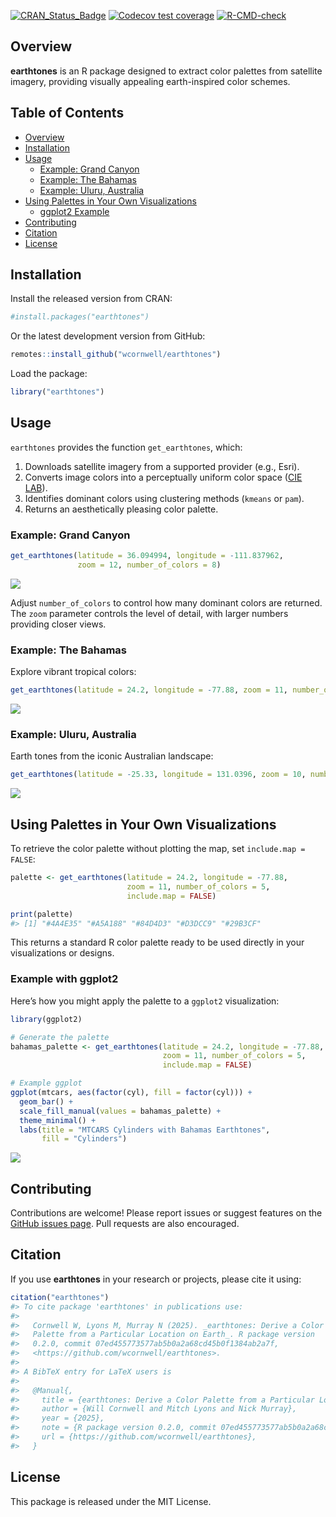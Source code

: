 <!-- README.md is generated from README.Rmd. Please edit this file directly. -->

[![CRAN_Status_Badge](http://www.r-pkg.org/badges/version/earthtones)](https://cran.r-project.org/package=earthtones)
[![Codecov test
coverage](https://codecov.io/gh/traitecoevo/earthtones/branch/master/graph/badge.svg)](https://app.codecov.io/gh/traitecoevo/earthtones?branch=master)
[![R-CMD-check](https://github.com/traitecoevo/earthtones/actions/workflows/R-CMD-check.yaml/badge.svg)](https://github.com/traitecoevo/earthtones/actions/workflows/R-CMD-check.yaml)

## Overview

**earthtones** is an R package designed to extract color palettes from
satellite imagery, providing visually appealing earth-inspired color
schemes.

## Table of Contents

- [Overview](#overview)
- [Installation](#installation)
- [Usage](#usage)
  - [Example: Grand Canyon](#example-grand-canyon)
  - [Example: The Bahamas](#example-the-bahamas)
  - [Example: Uluru, Australia](#example-uluru-australia)
- [Using Palettes in Your Own
  Visualizations](#using-palettes-in-your-own-visualizations)
  - [ggplot2 Example](#example-with-ggplot2)
- [Contributing](#contributing)
- [Citation](#citation)
- [License](#license)

## Installation

Install the released version from CRAN:

``` r
#install.packages("earthtones")
```

Or the latest development version from GitHub:

``` r
remotes::install_github("wcornwell/earthtones")
```

Load the package:

``` r
library("earthtones")
```

## Usage

`earthtones` provides the function `get_earthtones`, which:

1.  Downloads satellite imagery from a supported provider (e.g., Esri).
2.  Converts image colors into a perceptually uniform color space ([CIE
    LAB](https://en.wikipedia.org/wiki/Lab_color_space)).
3.  Identifies dominant colors using clustering methods (`kmeans` or
    `pam`).
4.  Returns an aesthetically pleasing color palette.

### Example: Grand Canyon

``` r
get_earthtones(latitude = 36.094994, longitude = -111.837962, 
               zoom = 12, number_of_colors = 8)
```

![](readme_files/figure-markdown_github/grand_canyon-1.png)<!-- -->

Adjust `number_of_colors` to control how many dominant colors are
returned. The `zoom` parameter controls the level of detail, with larger
numbers providing closer views.

### Example: The Bahamas

Explore vibrant tropical colors:

``` r
get_earthtones(latitude = 24.2, longitude = -77.88, zoom = 11, number_of_colors = 5)
```

![](readme_files/figure-markdown_github/bahamas-1.png)<!-- -->

### Example: Uluru, Australia

Earth tones from the iconic Australian landscape:

``` r
get_earthtones(latitude = -25.33, longitude = 131.0396, zoom = 10, number_of_colors = 6)
```

![](readme_files/figure-markdown_github/uluru-1.png)<!-- -->

## Using Palettes in Your Own Visualizations

To retrieve the color palette without plotting the map, set
`include.map = FALSE`:

``` r
palette <- get_earthtones(latitude = 24.2, longitude = -77.88,
                          zoom = 11, number_of_colors = 5,
                          include.map = FALSE)

print(palette)
#> [1] "#4A4E35" "#A5A188" "#84D4D3" "#D3DCC9" "#29B3CF"
```

This returns a standard R color palette ready to be used directly in
your visualizations or designs.

### Example with ggplot2

Here’s how you might apply the palette to a `ggplot2` visualization:

``` r
library(ggplot2)

# Generate the palette
bahamas_palette <- get_earthtones(latitude = 24.2, longitude = -77.88,
                                  zoom = 11, number_of_colors = 5,
                                  include.map = FALSE)

# Example ggplot
ggplot(mtcars, aes(factor(cyl), fill = factor(cyl))) +
  geom_bar() +
  scale_fill_manual(values = bahamas_palette) +
  theme_minimal() +
  labs(title = "MTCARS Cylinders with Bahamas Earthtones",
       fill = "Cylinders")
```

![](readme_files/figure-markdown_github/ggplot_example-1.png)<!-- -->

## Contributing

Contributions are welcome! Please report issues or suggest features on
the [GitHub issues
page](https://github.com/traitecoevo/earthtones/issues). Pull requests
are also encouraged.

## Citation

If you use **earthtones** in your research or projects, please cite it
using:

``` r
citation("earthtones")
#> To cite package 'earthtones' in publications use:
#> 
#>   Cornwell W, Lyons M, Murray N (2025). _earthtones: Derive a Color
#>   Palette from a Particular Location on Earth_. R package version
#>   0.2.0, commit 07ed455773577ab5b0a2a68cd45b0f1384ab2a7f,
#>   <https://github.com/wcornwell/earthtones>.
#> 
#> A BibTeX entry for LaTeX users is
#> 
#>   @Manual{,
#>     title = {earthtones: Derive a Color Palette from a Particular Location on Earth},
#>     author = {Will Cornwell and Mitch Lyons and Nick Murray},
#>     year = {2025},
#>     note = {R package version 0.2.0, commit 07ed455773577ab5b0a2a68cd45b0f1384ab2a7f},
#>     url = {https://github.com/wcornwell/earthtones},
#>   }
```

## License

This package is released under the MIT License.
